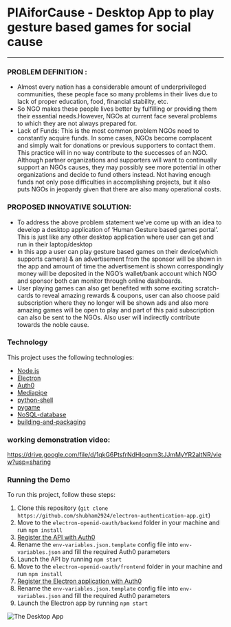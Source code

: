 # PlAiforCause - Desktop App to play gesture based games for social cause
---
### PROBLEM DEFINITION :
- Almost every nation has a considerable amount of underprivileged communities, these people face so many problems in their lives due to lack of proper education, food, financial stability, etc.
- So NGO makes these people lives better by fulfilling or providing them their essential needs.However, NGOs at current face several problems to which they are not always prepared for.
- Lack of Funds: This is the most common problem NGOs need to constantly acquire funds. In some cases, NGOs become complacent and simply wait for donations or previous supporters to contact them. This practice will in no way contribute to the successes of an NGO. Although partner organizations and supporters will want to continually support an NGOs causes, they may possibly see more potential in other organizations and decide to fund others instead. Not having enough funds not only pose difficulties in accomplishing projects, but it also puts NGOs in jeopardy given that there are also many operational costs.

### PROPOSED INNOVATIVE SOLUTION:
- To address the above problem statement we’ve come up with an idea to develop a desktop application of ‘Human Gesture based games portal’. This is just like any other desktop application where user can get and run in their laptop/desktop
- In this app a user can play gesture based games on their device(which supports camera) & an advertisement from the sponsor will be shown in the app and amount of time the advertisement is shown correspondingly money will be deposited in the NGO’s wallet/bank account which NGO and sponsor both can monitor through online dashboards.
- User playing games can also get benefited with some exciting scratch-cards to reveal amazing rewards & coupons, user can also choose paid subscription where they no longer will be shown ads and also more amazing games will be open to play and part of this paid subscription can also be sent to the NGOs. Also user will indirectly contribute towards the noble cause.

### Technology

This project uses the following technologies:

- [Node.js](https://nodejs.org/)
- [Electron](https://www.electronjs.org/)
- [Auth0](https://auth0.com/)
- [Mediapipe](https://mediapipe.dev/)
- [python-shell](https://github.com/extrabacon/python-shell)
- [pygame](https://www.pygame.org/news)
- [NoSQL-database](https://www.mongodb.com/)
- [building-and-packaging](https://github.com/electron-userland/electron-builder/)

### working demonstration video:
https://drive.google.com/file/d/1qkG6PtsfrNdHloqnm3tJJmMyYR2altNR/view?usp=sharing

### Running the Demo

To run this project, follow these steps:

1. Clone this repository (`git clone https://github.com/shubham2924/electron-authentication-app.git`)
2. Move to the `electron-openid-oauth/backend`  folder in your machine and run `npm install`
3. [Register the API with Auth0](https://auth0.com/blog/securing-electron-applications-with-openid-connect-and-oauth-2/#Call-a-Secure-API-within-Electron)
4. Rename the `env-variables.json.template` config file into `env-variables.json` and fill the required Auth0 parameters
5. Launch the API by running `npm start`
6. Move to the `electron-openid-oauth/frontend`  folder in your machine and run `npm install`
7. [Register the Electron application with Auth0](https://auth0.com/blog/securing-electron-applications-with-openid-connect-and-oauth-2/#Register-an-Electron-Application-with-Auth0)
8. Rename the `env-variables.json.template` config file into `env-variables.json` and fill the required Auth0 parameters
9. Launch the Electron app by running `npm start`

<!-- The following is a screenshot of the Electron application screen after logging in and clicking the *Get Private Message* button: -->

![The Desktop App](./output.png)


